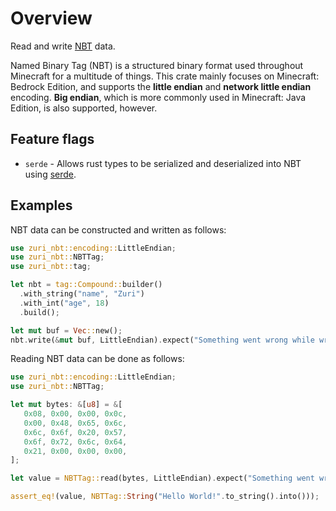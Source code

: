 # Overview

Read and write [NBT](https://wiki.vg/NBT) data.

Named Binary Tag (NBT) is a structured binary format used throughout Minecraft for a multitude
of things. This crate mainly focuses on Minecraft: Bedrock Edition, and supports the
**little endian** and **network little endian** encoding. **Big endian**, which is more commonly
used in Minecraft: Java Edition, is also supported, however.

## Feature flags

 - `serde` - Allows rust types to be serialized and deserialized into NBT using [serde](https://serde.rs/).

## Examples

NBT data can be constructed and written as follows:

```rust
use zuri_nbt::encoding::LittleEndian;
use zuri_nbt::NBTTag;
use zuri_nbt::tag;

let nbt = tag::Compound::builder()
  .with_string("name", "Zuri")
  .with_int("age", 18)
  .build();

let mut buf = Vec::new();
nbt.write(&mut buf, LittleEndian).expect("Something went wrong while writing nbt");
```

Reading NBT data can be done as follows:

 ```rust
use zuri_nbt::encoding::LittleEndian;
use zuri_nbt::NBTTag;

let mut bytes: &[u8] = &[
    0x08, 0x00, 0x00, 0x0c,
    0x00, 0x48, 0x65, 0x6c,
    0x6c, 0x6f, 0x20, 0x57,
    0x6f, 0x72, 0x6c, 0x64,
    0x21, 0x00, 0x00, 0x00,
];

let value = NBTTag::read(bytes, LittleEndian).expect("Something went wrong while reading nbt");

assert_eq!(value, NBTTag::String("Hello World!".to_string().into()));
```
